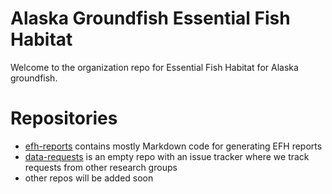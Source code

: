 # Alaska Groundfish Essential Fish Habitat
Welcome to the organization repo for Essential Fish Habitat for Alaska groundfish.

# Repositories
* [efh-reports](https://github.com/alaska-groundfish-efh/efh-reports) contains mostly Markdown code for generating EFH reports
* [data-requests](https://github.com/alaska-groundfish-efh/data-requests) is an empty repo with an issue tracker where we track requests from other research groups
* other repos will be added soon
